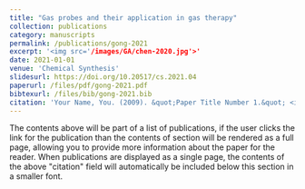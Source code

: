 ```yaml
---
title: "Gas probes and their application in gas therapy"
collection: publications
category: manuscripts
permalink: /publications/gong-2021
excerpt: '<img src='/images/GA/chen-2020.jpg'>'
date: 2021-01-01
venue: 'Chemical Synthesis'
slidesurl: https://doi.org/10.20517/cs.2021.04
paperurl: /files/pdf/gong-2021.pdf
bibtexurl: /files/bib/gong-2021.bib
citation: 'Your Name, You. (2009). &quot;Paper Title Number 1.&quot; <i>Journal 1</i>. 1(1).'
---
```

The contents above will be part of a list of publications, if the user clicks the link for the publication than the contents of section will be rendered as a full page, allowing you to provide more information about the paper for the reader. When publications are displayed as a single page, the contents of the above "citation" field will automatically be included below this section in a smaller font.
